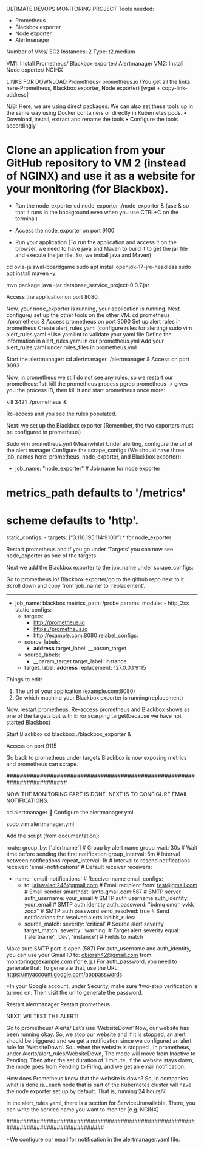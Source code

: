 ULTIMATE DEVOPS MONITORING PROJECT
Tools needed:
-	Prometheus
-	Blackbox exporter
-	Node exporter
-	Alertmanager

Number of VMs/ EC2 Instances: 2
Type: t2.medium

VM1: Install Prometheus/ Blackbox exporter/ Alertmanager
VM2: Install Node exporter/ NGINX

LINKS FOR DOWNLOAD
Prometheus- prometheus.io (You get all the links here-Prometheus, Blackbox exporter, Node exporter)
[wget + copy-link-address]

N/B: Here, we are using direct packages.
We can also set these tools up in the same way using Docker containers or directly in Kubernetes pods.
•	Download, install, extract and rename the tools
•	Configure the tools accordingly

# Clone an application from your GitHub repository to VM 2 (instead of NGINX) and use it as a website for your monitoring (for Blackbox).

-	Run the node_exporter
cd node_exporter
./node_exporter & (use & so that it runs in the background even when you use CTRL+C on the terminal)
-	Access the node_exporter on port 9100

-	Run your application
(To run the application and access it on the browser, we need to have java and Maven to build it to get the jar file and execute the jar file. So, we install java and Maven)

cd ovia-jaiswal-boardgame
sudo apt install openjdk-17-jre-headless
sudo apt install maven -y

mvn package
java -jar database_service_project-0.0.7.jar

Access the application on port 8080.

Now, your node_exporter is running, your application is running.
Next configure/ set up the other tools on the other VM.
cd prometheus
./prometheus &
Access prometheus on port 9090
Set up alert rules in prometheus
Create alert_rules.yaml (configure rules for alerting)
sudo vim alert_rules.yaml
*Use yamllint to validate your yaml file
Define the information in alert_rules.yaml in our prometheus.yml
Add your alert_rules.yaml under rules_files in prometheus.yml

Start the alertmanager:
cd alertmanager
./alertmanager &
Access on port 9093

Now, in prometheus we still do not see any rules, so we restart our prometheus:
1st: kill the prometheus process
pgrep prometheus -> gives you the process ID, then kill it and start prometheus once more:

kill 3421
./prometheus &

Re-access and you see the rules populated.

Next: we set up the Blackbox exporter
(Remember, the two exporters must be configured in prometheus)

Sudo vim prometheus.yml
(Meanwhile) Under alerting, configure the url of the alert manager
Configure the scrape_configs (We should have three job_names here: prometheus, node_exporter, and Blackbox exporter):

- job_name: "node_exporter" # Job name for node exporter 
# metrics_path defaults to '/metrics' 
# scheme defaults to 'http'.
  static_configs:
    - targets: [“3.110.195.114:9100”]  * for node_exporter

Restart prometheus and if you go under ‘Targets’ you can now see node_exporter as one of the targets.

Next we add the Blackbox exporter to the job_name under scrape_configs:

Go to prometheus.io/ Blackbox exporter/go to the github repo next to it.
Scroll down and copy from ‘job_name’ to ‘replacement’.

---
- job_name: blackbox
  metrics_path: /probe
  params:
    module:
      - http_2xx
  static_configs:
    - targets:
        - http://prometheus.io
        - https://prometheus.io
        - http://example.com:8080
  relabel_configs:
    - source_labels:
        - __address__
      target_label: __param_target
    - source_labels:
        - __param_target
      target_label: instance
    - target_label: __address__
      replacement: 127.0.0.1:9115



Things to edit:
1.	The url of your application (example.com:8080)
2.	On which machine your Blackbox exporter is running(replacement)

Now, restart prometheus.
Re-access prometheus and Blackbox shows as one of the targets but with Error scarping target(because we have not started Blackbox)

Start Blackbox
cd blackbox
./blackbox_exporter &

Access on port 9115

Go back to prometheus under targets
Blackbox is now exposing metrics and prometheus can scrape.


##########################################################################



NOW THE MONITORING PART IS DONE.
NEXT IS TO CONFIGURE EMAIL NOTIFICATIONS.


cd alertmanager
	Configure the alertmanager.yml

sudo vim alertmanager.yml

Add the script (from documentation):

route:
  group_by: ['alertname'] # Group by alert name
  group_wait: 30s # Wait time before sending the first notification
  group_interval: 5m # Interval between notifications
  repeat_interval: 1h # Interval to resend notifications
  receiver: 'email-notifications' # Default receiver
receivers:
- name: 'email-notifications' # Receiver name
  email_configs:
  - to: jaiswaladi246@gmail.com # Email recipient
  from: test@gmail.com # Email sender
  smarthost: smtp.gmail.com:587 # SMTP server
  auth_username: your_email # SMTP auth username
  auth_identity: your_email # SMTP auth identity
  auth_password: "bdmq omqh vvkk zoqx" # SMTP auth password
  send_resolved: true # Send notifications for resolved alerts 
inhibit_rules:
  - source_match:
      severity: 'critical' # Source alert severity
    target_match:
      severity: 'warning' # Target alert severity
    equal: ['alertname', 'dev', 'instance'] # Fields to match


Make sure SMTP port is open (587)
For auth_username and auth_identity, you can use your Gmail ID
to: obiorah42@gmail.com
from: monitoring@example.com (for e.g.)
For auth_password, you need to generate that:
To generate that, use the URL: 
https://myaccount.google.com/apppasswords

 *In your Google account, under Security, make sure ‘two-step verification is turned on.
Then visit the url to generate the password.

Restart alertmanager
Restart prometheus

NEXT, WE TEST THE ALERT!

Go to prometheus/ Alerts/ Let’s use ‘WebsiteDown’
Now, our website has been running okay.
So, we stop our website and if it is stopped, an alert should be triggered and we get a notification since we configured an alert rule for ‘WebsiteDown’.
So…when the website is stopped , in prometheus, under Alerts/alert_rules/WebsiteDown,
The mode will move from Inactive to Pending. Then after the set duration of 1 minute, if the website stays down, the mode goes from Pending to Firing, and we get an email notification.


How does Prometheus know that the website is down?
So, in companies what is done is…each node that is part of the Kubernetes cluster will have the node exporter set up by default. That is, running 24 hours/7.

In the alert_rules.yaml, there is a section for ServiceUnavailable. There, you can write the service name you want to monitor [e.g. NGINX]

#####################################################################################

*We configure our email for notification in the alertmanager.yaml file.



